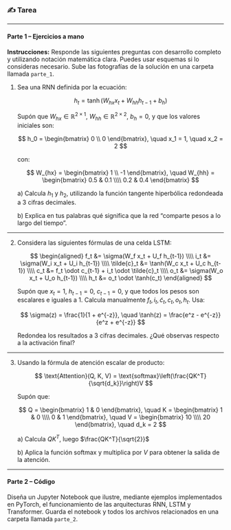 ### ✍️ **Tarea**
---

#### Parte 1 – Ejercicios a mano

**Instrucciones:** Responde las siguientes preguntas con desarrollo completo y utilizando notación matemática clara. Puedes usar esquemas si lo consideras necesario. Sube las fotografías de la solución en una carpeta llamada `parte_1`.

1. Sea una RNN definida por la ecuación:

   $$
   h_t = \tanh(W_{hx} x_t + W_{hh} h_{t-1} + b_h)
   $$

   Supón que $W_{hx} \in \mathbb{R}^{2 \times 1}$, $W_{hh} \in \mathbb{R}^{2 \times 2}$, $b_h = 0$, y que los valores iniciales son:

   $$
   h_0 = \begin{bmatrix} 0 \\ 0 \end{bmatrix}, \quad x_1 = 1, \quad x_2 = 2
   $$

   con:

   $$
   W_{hx} = \begin{bmatrix} 1 \\ -1 \end{bmatrix}, \quad W_{hh} = \begin{bmatrix} 0.5 & 0.1 \\\\ 0.2 & 0.4 \end{bmatrix}
   $$

   a) Calcula $h_1$ y $h_2$, utilizando la función tangente hiperbólica redondeada a 3 cifras decimales.

   b) Explica en tus palabras qué significa que la red “comparte pesos a lo largo del tiempo”.

---

2. Considera las siguientes fórmulas de una celda LSTM:

   $$
   \begin{aligned}
   f_t &= \sigma(W_f x_t + U_f h_{t-1}) \\\\
   i_t &= \sigma(W_i x_t + U_i h_{t-1}) \\\\
   \tilde{c}_t &= \tanh(W_c x_t + U_c h_{t-1}) \\\\
   c_t &= f_t \odot c_{t-1} + i_t \odot \tilde{c}_t \\\\
   o_t &= \sigma(W_o x_t + U_o h_{t-1}) \\\\
   h_t &= o_t \odot \tanh(c_t)
   \end{aligned}
   $$

   Supón que $x_t = 1$, $h_{t-1} = 0$, $c_{t-1} = 0$, y que todos los pesos son escalares e iguales a 1. Calcula manualmente $f_t, i_t, \tilde{c}_t, c_t, o_t, h_t$. Usa:

   $$
   \sigma(z) = \frac{1}{1 + e^{-z}}, \quad \tanh(z) = \frac{e^z - e^{-z}}{e^z + e^{-z}}
   $$

   Redondea los resultados a 3 cifras decimales. ¿Qué observas respecto a la activación final?

---
3. Usando la fórmula de atención escalar de producto:

   $$
   \text{Attention}(Q, K, V) = \text{softmax}\left(\frac{QK^T}{\sqrt{d_k}}\right)V
   $$

   Supón que:

   $$
   Q = \begin{bmatrix} 1 & 0 \end{bmatrix}, \quad
   K = \begin{bmatrix} 1 & 0 \\\\ 0 & 1 \end{bmatrix}, \quad
   V = \begin{bmatrix} 10 \\\\ 20 \end{bmatrix}, \quad d_k = 2
   $$

   a) Calcula $QK^T$, luego $\frac{QK^T}{\sqrt{2}}$

   b) Aplica la función softmax y multiplica por $V$ para obtener la salida de la atención.

---
#### Parte 2 – Código

Diseña un Jupyter Notebook que ilustre, mediante ejemplos implementados en PyTorch, el funcionamiento de las arquitecturas RNN, LSTM y Transformer. Guarda el notebook y todos los archivos relacionados en una carpeta llamada `parte_2`.
